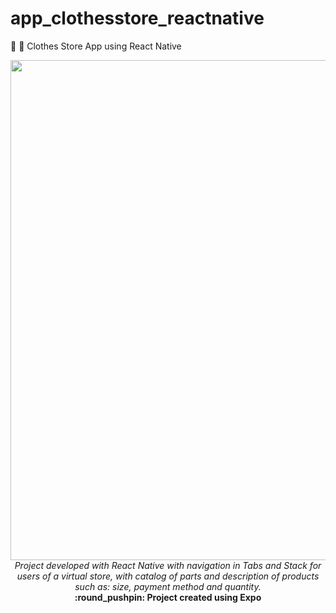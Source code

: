 # app_clothesstore_reactnative
📱 :womans_clothes: Clothes Store App using React Native

<div align="center">

<img src="https://i.ibb.co/zQ6RbVx/loja-5.png" width="800px"> 
</br>
<i> Project developed with React Native with navigation in Tabs and Stack for users of a virtual store, with catalog of parts and description of products such as: size, payment method and quantity.

 </i>
</br>
<b> :round_pushpin:	 Project created using Expo
</b>
